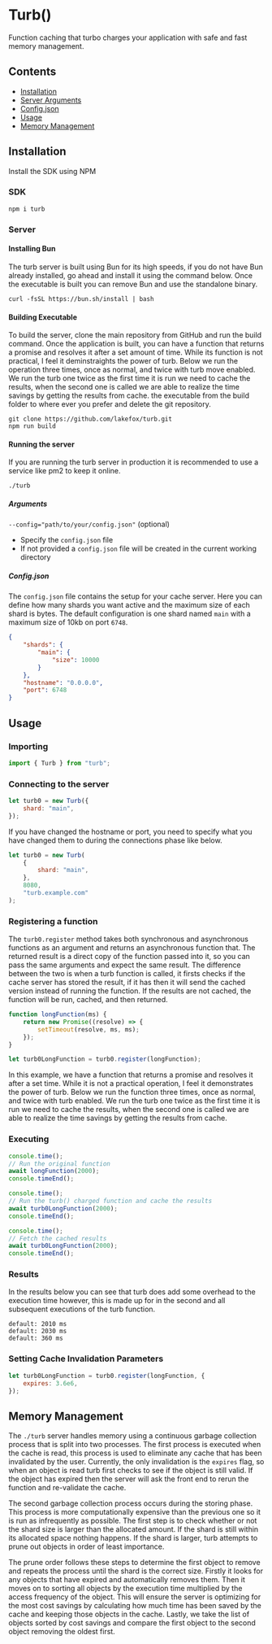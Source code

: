 # Turb()

Function caching that turbo charges your application with safe and fast memory management.

## Contents

-   [Installation](#sdk)
-   [Server Arguments](#arguments)
-   [Config.json](#configjson)
-   [Usage](#usage)
-   [Memory Management](#memory-management)

## Installation

Install the SDK using NPM

### SDK

```text
npm i turb
```

### Server

#### Installing Bun

The turb server is built using Bun for its high speeds, if you do not have Bun already installed, go ahead and install it using the command below. Once the executable is built you can remove Bun and use the standalone binary.

```test
curl -fsSL https://bun.sh/install | bash
```

#### Building Executable

To build the server, clone the main repository from GitHub and run the build command. Once the application is built, you can have a function that returns a promise and resolves it after a set amount of time. While its function is not practical, I feel it deminstraights the power of turb. Below we run the operation three times, once as normal, and twice with turb move enabled. We run the turb one twice as the first time it is run we need to cache the results, when the second one is called we are able to realize the time savings by getting the results from cache. the executable from the build folder to where ever you prefer and delete the git repository.

```text
git clone https://github.com/lakefox/turb.git
npm run build
```

#### Running the server

If you are running the turb server in production it is recommended to use a service like pm2 to keep it online.

```text
./turb
```

##### Arguments

`--config="path/to/your/config.json"` (optional)

-   Specify the `config.json` file
-   If not provided a `config.json` file will be created in the current working directory

##### Config.json

The `config.json` file contains the setup for your cache server. Here you can define how many shards you want active and the maximum size of each shard is bytes. The default configuration is one shard named `main` with a maximum size of 10kb on port `6748`.

```json
{
    "shards": {
        "main": {
            "size": 10000
        }
    },
    "hostname": "0.0.0.0",
    "port": 6748
}
```

## Usage

### Importing

```javascript
import { Turb } from "turb";
```

### Connecting to the server

```javascript
let turb0 = new Turb({
    shard: "main",
});
```

If you have changed the hostname or port, you need to specify what you have changed them to during the connections phase like below.

```javascript
let turb0 = new Turb(
    {
        shard: "main",
    },
    8080,
    "turb.example.com"
);
```

### Registering a function

The `turb0.register` method takes both synchronous and asynchronous functions as an argument and returns an asynchronous function that. The returned result is a direct copy of the function passed into it, so you can pass the same arguments and expect the same result. The difference between the two is when a turb function is called, it firsts checks if the cache server has stored the result, if it has then it will send the cached version instead of running the function. If the results are not cached, the function will be run, cached, and then returned.

```javascript
function longFunction(ms) {
    return new Promise((resolve) => {
        setTimeout(resolve, ms, ms);
    });
}

let turb0LongFunction = turb0.register(longFunction);
```

In this example, we have a function that returns a promise and resolves it after a set time. While it is not a practical operation, I feel it demonstrates the power of turb. Below we run the function three times, once as normal, and twice with turb enabled. We run the turb one twice as the first time it is run we need to cache the results, when the second one is called we are able to realize the time savings by getting the results from cache.

### Executing

```javascript
console.time();
// Run the original function
await longFunction(2000);
console.timeEnd();

console.time();
// Run the turb() charged function and cache the results
await turb0LongFunction(2000);
console.timeEnd();

console.time();
// Fetch the cached results
await turb0LongFunction(2000);
console.timeEnd();
```

### Results

In the results below you can see that turb does add some overhead to the execution time however, this is made up for in the second and all subsequent executions of the turb function.

```text
default: 2010 ms
default: 2030 ms
default: 360 ms
```

### Setting Cache Invalidation Parameters

```javascript
let turb0LongFunction = turb0.register(longFunction, {
    expires: 3.6e6,
});
```

## Memory Management

The `./turb` server handles memory using a continuous garbage collection process that is split into two processes. The first process is executed when the cache is read, this process is used to eliminate any cache that has been invalidated by the user. Currently, the only invalidation is the `expires` flag, so when an object is read turb first checks to see if the object is still valid. If the object has expired then the server will ask the front end to rerun the function and re-validate the cache.

The second garbage collection process occurs during the storing phase. This process is more computationally expensive than the previous one so it is run as infrequently as possible. The first step is to check whether or not the shard size is larger than the allocated amount. If the shard is still within its allocated space nothing happens. If the shard is larger, turb attempts to prune out objects in order of least importance.

The prune order follows these steps to determine the first object to remove and repeats the process until the shard is the correct size. Firstly it looks for any objects that have expired and automatically removes them. Then it moves on to sorting all objects by the execution time multiplied by the access frequency of the object. This will ensure the server is optimizing for the most cost savings by calculating how much time has been saved by the cache and keeping those objects in the cache. Lastly, we take the list of objects sorted by cost savings and compare the first object to the second object removing the oldest first.
